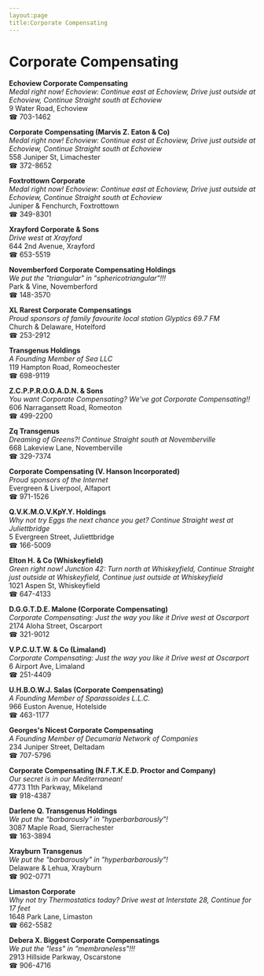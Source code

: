 ```yaml
---
layout:page
title:Corporate Compensating
---
```

# Corporate Compensating

**Echoview Corporate Compensating**  
_Medal right now! 
Echoview: Continue east at Echoview, Drive just outside at Echoview, Continue Straight south at Echoview_  
9 Water Road, Echoview  
☎ 703-1462



**Corporate Compensating (Marvis Z. Eaton & Co)**  
_Medal right now! 
Echoview: Continue east at Echoview, Drive just outside at Echoview, Continue Straight south at Echoview_  
558 Juniper St, Limachester  
☎ 372-8652



**Foxtrottown Corporate**  
_Medal right now! 
Echoview: Continue east at Echoview, Drive just outside at Echoview, Continue Straight south at Echoview_  
Juniper & Fenchurch, Foxtrottown  
☎ 349-8301



**Xrayford Corporate & Sons**  
_Drive west at Xrayford_  
644 2nd Avenue, Xrayford  
☎ 653-5519



**Novemberford Corporate Compensating Holdings**  
_We put the "triangular" in "sphericotriangular"!!!_  
Park & Vine, Novemberford  
☎ 148-3570



**XL Rarest Corporate Compensatings**  
_Proud sponsors of family favourite local station Glyptics 69.7 FM_  
Church & Delaware, Hotelford  
☎ 253-2912



**Transgenus Holdings**  
_A Founding Member of Sea LLC_  
119 Hampton Road, Romeochester  
☎ 698-9119



**Z.C.P.P.R.O.O.A.D.N. & Sons**  
_You want Corporate Compensating? We've got Corporate Compensating!!_  
606 Narragansett Road, Romeoton  
☎ 499-2200



**Zq Transgenus**  
_Dreaming of Greens?! 
Continue Straight south at Novemberville_  
668 Lakeview Lane, Novemberville  
☎ 329-7374



**Corporate Compensating (V. Hanson Incorporated)**  
_Proud sponsors of the Internet_  
Evergreen & Liverpool, Alfaport  
☎ 971-1526



**Q.V.K.M.O.V.KpY.Y. Holdings**  
_Why not try Eggs the next chance you get? 
Continue Straight west at Juliettbridge_  
5 Evergreen Street, Juliettbridge  
☎ 166-5009



**Elton H. & Co (Whiskeyfield)**  
_Green right now! 
Junction 42: Turn north at Whiskeyfield, Continue Straight just outside at Whiskeyfield, Continue just outside at Whiskeyfield_  
1021 Aspen St, Whiskeyfield  
☎ 647-4133



**D.G.G.T.D.E. Malone (Corporate Compensating)**  
_Corporate Compensating: Just the way you like it 
Drive west at Oscarport_  
2174 Aloha Street, Oscarport  
☎ 321-9012



**V.P.C.U.T.W. & Co (Limaland)**  
_Corporate Compensating: Just the way you like it 
Drive west at Oscarport_  
6 Airport Ave, Limaland  
☎ 251-4409



**U.H.B.O.W.J. Salas (Corporate Compensating)**  
_A Founding Member of Sparassoides L.L.C._  
966 Euston Avenue, Hotelside  
☎ 463-1177



**Georges's Nicest Corporate Compensating**  
_A Founding Member of Decumaria Network of Companies_  
234 Juniper Street, Deltadam  
☎ 707-5796



**Corporate Compensating (N.F.T.K.E.D. Proctor and Company)**  
_Our secret is in our Mediterranean!_  
4773 11th Parkway, Mikeland  
☎ 918-4387



**Darlene Q. Transgenus Holdings**  
_We put the "barbarously" in "hyperbarbarously"!_  
3087 Maple Road, Sierrachester  
☎ 163-3894



**Xrayburn Transgenus**  
_We put the "barbarously" in "hyperbarbarously"!_  
Delaware & Lehua, Xrayburn  
☎ 902-0771



**Limaston Corporate**  
_Why not try Thermostatics today? 
Drive west at Interstate 28, Continue for 17 feet_  
1648 Park Lane, Limaston  
☎ 662-5582



**Debera X. Biggest Corporate Compensatings**  
_We put the "less" in "membraneless"!!!_  
2913 Hillside Parkway, Oscarstone  
☎ 906-4716



